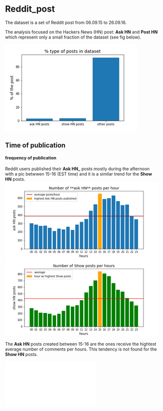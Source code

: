 # Reddit_post


The dataset is a set of Reddit post from 06.09.15 to 26.09.16. 

The analysis focused on the Hackers News (HN) post: **Ask HN** and **Post HN** which represent only a small fraction of the dataset (see fig below). 

![Fig kind of posts](0_kind_of_posts.jpg)

## Time of publication
#### frequency of publication

Reddit users published their **Ask HN_** posts mostly during the afternoon with a pic betwwen 15-16 (EST time) and it is a similar trend for the **Show HN** posts.
![ask HN posts per hour](1.ask_posts_hour.png)
![show posts per hour](5.show_posts_hours.png)

The **Ask HN** posts created between 15-16 are the ones receive the hightest average number of comments per hours. This tendency is not found for the **Show HN** posts. 


![ratio_comments_posts_ask](3.ratio_comments_posts_ask.pdf)
